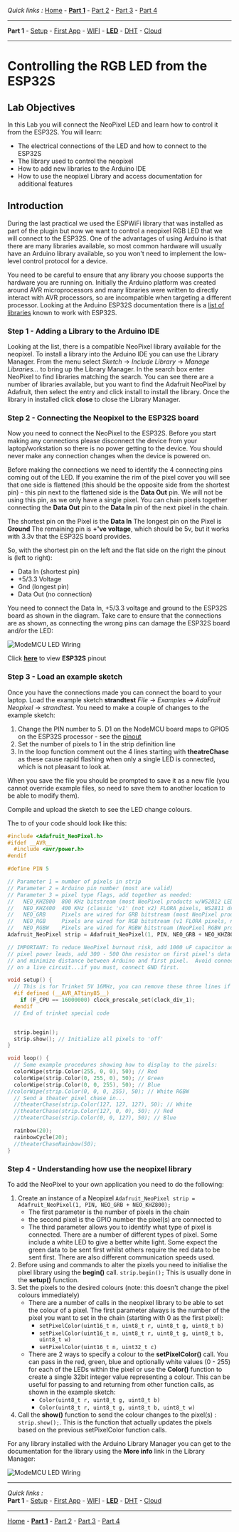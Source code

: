 *Quick links :*
[Home](/README.md) - [**Part 1**](../part1/README.md) - [Part 2](../part2/README.md) - [Part 3](../part3/README.md) - [Part 4](../part4/README.md)
***
**Part 1** - [Setup](PREREQ.md) - [First App](FIRSTAPP.md) - [WIFI](WIFI.md) - [**LED**](LED.md) - [DHT](DHT.md) - [Cloud](IOTCLOUD.md)
***

# Controlling the RGB LED from the ESP32S

## Lab Objectives

In this Lab you will connect the NeoPixel LED and learn how to control it from the ESP32S.  You will learn:

- The electrical connections of the LED and how to connect to the ESP32S
- The library used to control the neopixel
- How to add new libraries to the Arduino IDE
- How to use the neopixel Library and access documentation for additional features

## Introduction

During the last practical we used the ESPWiFi library that was installed as part of the plugin but now we want to control a neopixel RGB LED that we will connect to the ESP32S.  One of the advantages of using Arduino is that there are many libraries available, so most common hardware will usually have an Arduino library available, so you won't need to implement the low-level control protocol for a device.

You need to be careful to ensure that any library you choose supports the hardware you are running on.  Initially the Arduino platform was created around AVR microprocessors and many libraries were written to directly interact with AVR processors, so are incompatible when targeting a different processor.  Looking at the Arduino ESP32S documentation there is a [list of libraries](http://arduino-esp8266.readthedocs.io/en/latest/libraries.html#other-libraries-not-included-with-the-ide) known to work with ESP32S.

### Step 1 - Adding a Library to the Arduino IDE

Looking at the list, there is a compatible NeoPixel library available for the neopixel.  To install a library into the Arduino IDE you can use the Library Manager.  From the menu select *Sketch* -> *Include Library* -> *Manage Libraries...* to bring up the Library Manager.  In the search box enter NeoPixel to find libraries matching the search.  You can see there are a number of libraries available, but you want to find the Adafruit NeoPixel by Adafruit, then select the entry and click install to install the library. Once the library in installed click **close** to close the Library Manager.

### Step 2 - Connecting the Neopixel to the ESP32S board

Now you need to connect the NeoPixel to the ESP32S.  Before you start making any connections please disconnect the device from your laptop/workstation so there is no power getting to the device.  You should never make any connection changes when the device is powered on.

Before making the connections we need to identify the 4 connecting pins coming out of the LED.  If you examine the rim of the pixel cover you will see that one side is flattened (this should be the opposite side from the shortest pin) - this pin next to the flattened side is the **Data Out** pin.  We will not be using this pin, as we only have a single pixel.  You can chain pixels together connecting the **Data Out** pin to the **Data In** pin of the next pixel in the chain.

The shortest pin on the Pixel is the **Data In**
The longest pin on the Pixel is **Ground**
The remaining pin is **+'ve voltage**, which should be 5v, but it works with 3.3v that the ESP32S board provides.

So, with the shortest pin on the left and the flat side on the right the pinout is (left to right):

- Data In (shortest pin)
- +5/3.3 Voltage
- Gnd (longest pin)
- Data Out (no connection)

You need to connect the Data In, +5/3.3 voltage and ground to the ESP32S board as shown in the diagram.  Take care to ensure that the connections are as shown, as connecting the wrong pins can damage the ESP32S board and/or the LED:

![ModeMCU LED Wiring](../images/ESP32S+Neopixel-LED.png)

Click [**here**](http://forum.fritzing.org/t/esp32s-hiletgo-dev-boad-with-pinout-template/5357) to view **ESP32S** pinout

### Step 3 - Load an example sketch

Once you have the connections made you can connect the board to your laptop.  Load the example sketch **strandtest** *File* -> *Examples* -> *AdaFruit Neopixel* -> *strandtest*.  You need to make a couple of changes to the example sketch:

1. Change the PIN number to 5.  D1 on the NodeMCU board maps to GPIO5 on the ESP32S processor - see the [pinout](https://circuits4you.com/2017/12/31/nodemcu-pinout/)
2. Set the number of pixels to 1 in the strip definition line
3. In the loop function comment out the 4 lines starting with **theatreChase** as these cause rapid flashing when only a single LED is connected, which is not pleasant to look at.

When you save the file you should be prompted to save it as a new file (you cannot override example files, so need to save them to another location to be able to modify them).

Compile and upload the sketch to see the LED change colours.

The to of your code should look like this:

```cpp
#include <Adafruit_NeoPixel.h>
#ifdef __AVR__
  #include <avr/power.h>
#endif

#define PIN 5

// Parameter 1 = number of pixels in strip
// Parameter 2 = Arduino pin number (most are valid)
// Parameter 3 = pixel type flags, add together as needed:
//   NEO_KHZ800  800 KHz bitstream (most NeoPixel products w/WS2812 LEDs)
//   NEO_KHZ400  400 KHz (classic 'v1' (not v2) FLORA pixels, WS2811 drivers)
//   NEO_GRB     Pixels are wired for GRB bitstream (most NeoPixel products)
//   NEO_RGB     Pixels are wired for RGB bitstream (v1 FLORA pixels, not v2)
//   NEO_RGBW    Pixels are wired for RGBW bitstream (NeoPixel RGBW products)
Adafruit_NeoPixel strip = Adafruit_NeoPixel(1, PIN, NEO_GRB + NEO_KHZ800);

// IMPORTANT: To reduce NeoPixel burnout risk, add 1000 uF capacitor across
// pixel power leads, add 300 - 500 Ohm resistor on first pixel's data input
// and minimize distance between Arduino and first pixel.  Avoid connecting
// on a live circuit...if you must, connect GND first.

void setup() {
  // This is for Trinket 5V 16MHz, you can remove these three lines if you are not using a Trinket
  #if defined (__AVR_ATtiny85__)
    if (F_CPU == 16000000) clock_prescale_set(clock_div_1);
  #endif
  // End of trinket special code


  strip.begin();
  strip.show(); // Initialize all pixels to 'off'
}

void loop() {
  // Some example procedures showing how to display to the pixels:
  colorWipe(strip.Color(255, 0, 0), 50); // Red
  colorWipe(strip.Color(0, 255, 0), 50); // Green
  colorWipe(strip.Color(0, 0, 255), 50); // Blue
//colorWipe(strip.Color(0, 0, 0, 255), 50); // White RGBW
  // Send a theater pixel chase in...
  //theaterChase(strip.Color(127, 127, 127), 50); // White
  //theaterChase(strip.Color(127, 0, 0), 50); // Red
  //theaterChase(strip.Color(0, 0, 127), 50); // Blue

  rainbow(20);
  rainbowCycle(20);
  //theaterChaseRainbow(50);
}
```

### Step 4 -  Understanding how use the neopixel library

To add the NeoPixel to your own application you need to do the following:

1. Create an instance of a Neopixel `Adafruit_NeoPixel strip = Adafruit_NeoPixel(1, PIN, NEO_GRB + NEO_KHZ800);`
    - The first parameter is the number of pixels in the chain
    - the second pixel is the GPIO number the pixel(s) are connected to
    - The third parameter allows you to identify what type of pixel is connected.  There are a number of different types of pixel.  Some include a white LED to give a better white light.  Some expect the green data to be sent first whilst others require the red data to be sent first.  There are also different communication speeds used.
2. Before using and commands to alter the pixels you need to initialise the pixel library using the **begin()** call.  `strip.begin();`  This is usually done in the **setup()** function.
3. Set the pixels to the desired colours (note: this doesn't change the pixel colours immediately)
    - There are a number of calls in the neopixel library to be able to set the colour of a pixel.  The first parameter always is the number of the pixel you want to set in the chain (starting with 0 as the first pixel):
        - `setPixelColor(uint16_t n, uint8_t r, uint8_t g, uint8_t b)`
        - `setPixelColor(uint16_t n, uint8_t r, uint8_t g, uint8_t b, uint8_t w)`
        - `setPixelColor(uint16_t n, uint32_t c)`
    - There are 2 ways to specify a colour to the **setPixelColor()** call.  You can pass in the red, green, blue and optionally white values (0 - 255) for each of the LEDs within the pixel or use the **Color()** function to create a single 32bit integer value representing a colour.  This can be useful for passing to and returning from other function calls, as shown in the example sketch:
        - `Color(uint8_t r, uint8_t g, uint8_t b)`
        - `Color(uint8_t r, uint8_t g, uint8_t b, uint8_t w)`
4. Call the **show()** function to send the colour changes to the pixel(s) : `strip.show();`.  This is the function that actually updates the pixels based on the previous setPixelColor function calls.

For any library installed with the Arduino Library Manager you can get to the documentation for the library using the **More info** link in the Library Manager:

![ModeMCU LED Wiring](../images/LibraryManagerInfo.png)

***
*Quick links :*  
**Part 1** - [Setup](PREREQ.md) - [First App](FIRSTAPP.md) - [WIFI](WIFI.md) - [**LED**](LED.md) - [DHT](DHT.md) - [Cloud](IOTCLOUD.md)
***
[Home](/README.md) - [**Part 1**](../part1/README.md) - [Part 2](../part2/README.md) - [Part 3](../part3/README.md) - [Part 4](../part4/README.md)
